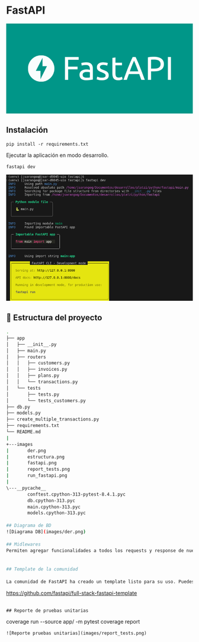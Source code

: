 # FastAPI
![FastAPI](images/fastapi.png)

## Instalación  
```
pip install -r requirements.txt
```
Ejecutar la aplicación en modo desarrollo.
```
fastapi dev
```
![Run FastAPI](images/run_fastapi.png)

## 📂 Estructura del proyecto

```bash
.
├── app
│   ├── __init__.py
│   ├── main.py
│   ├── routers
│   │   ├── customers.py
│   │   ├── invoices.py
│   │   ├── plans.py
│   │   └── transactions.py
│   └── tests
│       ├── tests.py
│       └── tests_customers.py
├── db.py
├── models.py
├── create_multiple_transactions.py
├── requirements.txt
└── README.md
|
+---images
|       der.png
|       estructura.png
|       fastapi.png
|       report_tests.png
|       run_fastapi.png
|
\---__pycache__
        conftest.cpython-313-pytest-8.4.1.pyc
        db.cpython-313.pyc
        main.cpython-313.pyc
        models.cpython-313.pyc

## Diagrama de BD
![Diagrama DB](images/der.png)

## Midlewares
Permiten agregar funcionalidades a todos los requests y response de nuestra API


## Template de la comunidad 

La comunidad de FastAPI ha creado un template listo para su uso. Puedes encontrarlo en el siguiente [enlace](https://github.com/fastapi/full-stack-fastapi-template)
```
https://github.com/fastapi/full-stack-fastapi-template
```

## Reporte de pruebas unitarias
```
coverage run --source app/ -m pytest
coverage report
```
![Reporte pruebas unitarias](images/report_tests.png)
